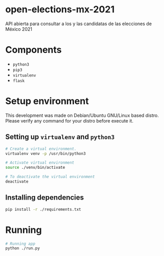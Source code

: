 # open-elections-mx-2021

API abierta para consultar a los y las candidatas de las elecciones de México 2021

# Components

- `python3`
- `pip3`
- `virtualenv`
- `flask`

# Setup environment

This development was made on Debian/Ubuntu GNU/Linux based distro.
Please verify any command for your distro before execute it.

## Setting up `virtualenv` and `python3`

```bash
# Create a virtual environment.
virtualenv venv -p /usr/bin/python3

# Activate virtual environment
source ./venv/bin/activate

# To deactivate the virtual environment
deactivate
```

## Installing dependencies

```bash
pip install -r ./requirements.txt
```

# Running

```bash
# Running app
python ./run.py
```
